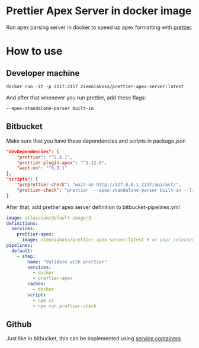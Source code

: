 # Prettier Apex Server in docker image

Run apex parsing server in docker to speed up apex formatting with [prettier](https://github.com/dangmai/prettier-plugin-apex).

# How to use

## Developer machine

```shell
docker run -it -p 2117:2117 ziemniakoss/prettier-apex-server:latest
```

And after that whenever you run prettier, add these flags:
```
--apex-standalone-parser built-in
```

## Bitbucket

Make sure that you have these dependencies and scripts in package.json
```json
"devDependencies": {
	"prettier": "^2.8.1",
	"prettier-plugin-apex": "^1.12.0",
	"wait-on": "^6.0.1"
},
"scripts": {
	"preprettier-check": "wait-on http://127.0.0.1:2117/api/ast/",
	"prettier-check": "prettier  --apex-standalone-parser built-in --list-different ."
}
```

After that, add prettier apex server definition to bitbucket-pipelines.yml

```yaml
image: atlassian/default-image:3
definitions:
  services:
    prettier-apex:
      image: ziemniakoss/prettier-apex-server:latest # or your selected version
pipelines:
  default:
    - step:
        name: "Validate with prettier"
        services:
          - docker
          - prettier-apex
        caches:
          - docker
        script:
          - npm ci
          - npm run prettier-check

```

## Github

Just like in bitbucket, this can be implemented using [service containers](https://docs.github.com/en/actions/using-containerized-services/about-service-containers)